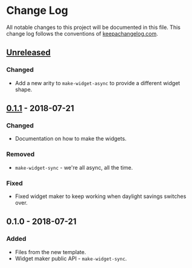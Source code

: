 # Change Log
All notable changes to this project will be documented in this file. This change log follows the conventions of [keepachangelog.com](http://keepachangelog.com/).

## [Unreleased]
### Changed
- Add a new arity to `make-widget-async` to provide a different widget shape.

## [0.1.1] - 2018-07-21
### Changed
- Documentation on how to make the widgets.

### Removed
- `make-widget-sync` - we're all async, all the time.

### Fixed
- Fixed widget maker to keep working when daylight savings switches over.

## 0.1.0 - 2018-07-21
### Added
- Files from the new template.
- Widget maker public API - `make-widget-sync`.

[Unreleased]: https://github.com/your-name/para-keats/compare/0.1.1...HEAD
[0.1.1]: https://github.com/your-name/para-keats/compare/0.1.0...0.1.1

